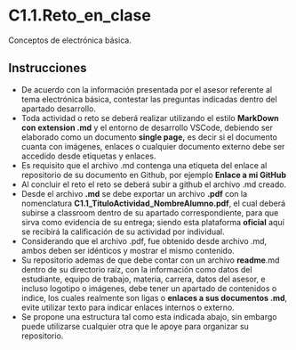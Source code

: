 # C1.1.Reto_en_clase
Conceptos de electrónica básica.


## Instrucciones
- De acuerdo con la información presentada por el asesor referente al tema electrónica básica, contestar
las preguntas indicadas dentro del apartado desarrollo.
- Toda actividad o reto se deberá realizar utilizando el estilo **MarkDown con extension .md** y el entorno
de desarrollo VSCode, debiendo ser elaborado como un documento **single page,** es decir si el
documento cuanta con imágenes, enlaces o cualquier documento externo debe ser accedido desde
etiquetas y enlaces.
- Es requisito que el archivo .md contenga una etiqueta del enlace al repositorio de su documento en
Github, por ejemplo **Enlace a mi GitHub**
- Al concluir el reto el reto se deberá subir a github el archivo .md creado.
- Desde el archivo **.md** se debe exportar un archivo **.pdf** con la nomenclatura
**C1.1_TituloActividad_NombreAlumno.pdf**, el cual deberá subirse a classroom dentro de su apartado
correspondiente, para que sirva como evidencia de su entrega; siendo esta plataforma **oficial** aquí se
recibirá la calificación de su actividad por individual.
- Considerando que el archivo .pdf, fue obtenido desde archivo .md, ambos deben ser idénticos y
mostrar el mismo contenido.
- Su repositorio ademas de que debe contar con un archivo **readme**.md dentro de su directorio raíz, con
la información como datos del estudiante, equipo de trabajo, materia, carrera, datos del asesor, e
incluso logotipo o imágenes, debe tener un apartado de contenidos o indice, los cuales realmente son
ligas o **enlaces a sus documentos .md**, evite utilizar texto para indicar enlaces internos o externo.
- Se propone una estructura tal como esta indicada abajo, sin embargo puede utilizarse cualquier otra
que le apoye para organizar su repositorio.
